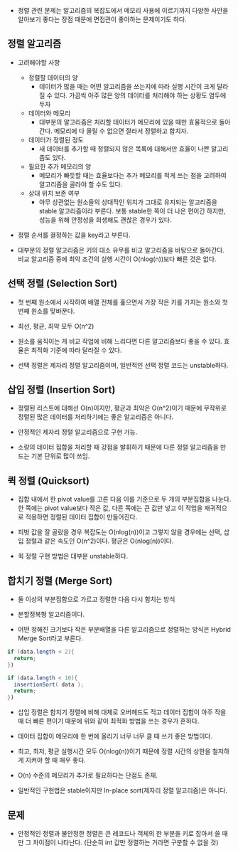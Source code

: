 - 정렬 관련 문제는 알고리즘의 복잡도에서 메모리 사용에 이르기까지 다양한 사안을 알아보기 좋다는 장점 때문에 면접관이 좋아하는 문제이기도 하다.

## 정렬 알고리즘

- 고려해야할 사항

  - 정렬할 데이터의 양
    - 데이터가 많을 때는 어떤 알고리즘을 쓰는지에 따라 실행 시간이 크게 달라질 수 있다. 가끔씩 아주 많은 양의 데이터를 처리해야 하는 상황도 염두에 두자
  - 데이터와 메모리
    - 대부분의 알고리즘은 처리할 데이터가 메모리에 있을 때만 효율적으로 돌아간다. 메모리에 다 올릴 수 없으면 잘라서 정렬하고 합치자.
  - 데이터가 정렬된 정도
    - 새 데이터를 추가할 때 정렬되지 않은 목록에 대해서만 효율이 나쁜 알고리즘도 있다.
  - 필요한 추가 메모리의 양
    - 메모리가 빠듯할 때는 효율보다는 추가 메모리를 적게 쓰는 점을 고려하여 알고리즘을 골라야 할 수도 있다.
  - 상대 위치 보존 여부
    - 아무 상관없는 원소들의 상대적인 위치가 그대로 유지되는 알고리즘을 stable 알고리즘이라 부른다. 보통 stable한 쪽이 더 나은 편이긴 하지만, 성능을 위해 안정성을 희생해도 괜찮은 경우가 있다.

- 정렬 순서를 결정하는 값을 key라고 부른다.

- 대부분의 정렬 알고리즘은 키의 대소 유무를 비교 알고리즘을 바탕으로 돌아간다. 비교 알고리즘 중에 최악 조건의 실행 시간이 O(nlog(n))보다 빠른 것은 없다.

## 선택 정렬 (Selection Sort)

- 첫 번째 원소에서 시작하여 배열 전체를 훑으면서 가장 작은 키를 가지는 원소와 첫 번째 원소를 맞바꾼다.

- 최선, 평균, 최악 모두 O(n^2)

- 원소를 움직이는 게 비교 작업에 비해 느리다면 다른 알고리즘보다 좋을 수 있다. 효율은 최적화 기준에 따라 달라질 수 있다.

- 선택 정렬은 제자리 정렬 알고리즘이며, 일반적인 선택 정렬 코드는 unstable하다.

## 삽입 정렬 (Insertion Sort)

- 정렬된 리스트에 대해선 O(n)이지만, 평균과 최악은 O(n^2)이기 때문에 무작위로 정렬된 많은 데이터를 처리하기에는 좋은 알고리즘은 아니다.

- 안정적인 제자리 정렬 알고리즘으로 구현 가능.

- 소량의 데이터 집합을 처리할 때 강점을 발휘하기 때문에 다른 정렬 알고리즘을 만드는 기본 단위로 많이 쓰임.

## 퀵 정렬 (Quicksort)

- 집합 내에서 한 pivot value를 고른 다음 이를 기준으로 두 개의 부분집합을 나눈다. 한 쪽에는 pivot value보다 작은 값, 다른 쪽에는 큰 값만 넣고 이 작업을 재귀적으로 적용하면 정렬된 데이터 집합이 만들어진다.

- 피벗 값을 잘 골랐을 경우 복잡도는 O(nlog(n))이고 그렇지 않을 경우에는 선택, 삽입 정렬과 같은 속도인 O(n^2)이다. 평균은 O(nlog(n))이다.

- 퀵 정렬 구현 방법은 대부분 unstable하다.

## 합치기 정렬 (Merge Sort)

- 둘 이상의 부분집합으로 가르고 정렬한 다음 다시 합치는 방식

- 분할정복형 알고리즘이다.

- 어떤 정해진 크기보다 작은 부분배열을 다른 알고리즘으로 정렬하는 방식은 Hybrid Merge Sort라고 부른다.

```java
if (data.length < 2){
  return;
})

if (data.length < 10){
  insertionSort( data );
  return;
})
```

- 삽입 정렬은 합치기 정렬에 비해 대체로 오버헤드도 적고 데이터 집합이 아주 작을 때 더 빠른 편이기 때문에 위와 같이 최적화 방법을 쓰는 경우가 흔하다.

- 데이터 집합이 메모리에 한 번에 올리기 너무 너무 클 때 쓰기 좋은 방법이다.

- 최고, 최저, 평균 실행시간 모두 O(nlog(n))이기 때문에 정렬 시간의 상한을 철저하게 지켜야 할 때 매우 좋다.

- O(n) 수준의 메모리가 추가로 필요하다는 단점도 존재.

- 일반적인 구현법은 stable이지만 In-place sort(제자리 정렬 알고리즘)은 아니다.

## 문제

- 안정적인 정렬과 불안정한 정렬은 큰 레코드나 객체의 한 부분을 키로 잡아서 쓸 때만 그 차이점이 나타난다. (단순히 int 값만 정렬하는 거라면 구분할 수 없을 것)
